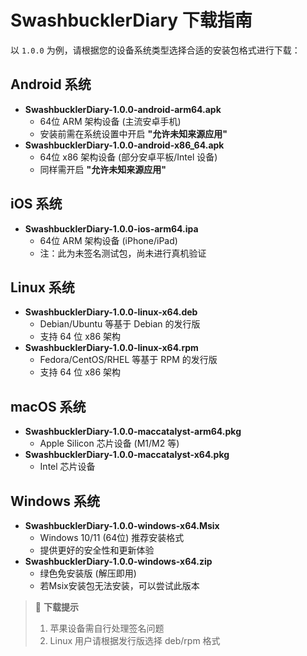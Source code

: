 # SwashbucklerDiary 下载指南
以 `1.0.0` 为例，请根据您的设备系统类型选择合适的安装包格式进行下载：


## Android 系统
- **SwashbucklerDiary-1.0.0-android-arm64.apk**  
  - 64位 ARM 架构设备 (主流安卓手机)  
  - 安装前需在系统设置中开启 **"允许未知来源应用"**
- **SwashbucklerDiary-1.0.0-android-x86_64.apk**  
  - 64位 x86 架构设备 (部分安卓平板/Intel 设备)  
  - 同样需开启 **"允许未知来源应用"**

## iOS 系统
- **SwashbucklerDiary-1.0.0-ios-arm64.ipa**  
  - 64位 ARM 架构设备 (iPhone/iPad)  
  - 注：此为未签名测试包，尚未进行真机验证

## Linux 系统
- **SwashbucklerDiary-1.0.0-linux-x64.deb**  
  - Debian/Ubuntu 等基于 Debian 的发行版  
  - 支持 64 位 x86 架构
- **SwashbucklerDiary-1.0.0-linux-x64.rpm**  
  - Fedora/CentOS/RHEL 等基于 RPM 的发行版  
  - 支持 64 位 x86 架构

## macOS 系统
- **SwashbucklerDiary-1.0.0-maccatalyst-arm64.pkg**  
  - Apple Silicon 芯片设备 (M1/M2 等)  
- **SwashbucklerDiary-1.0.0-maccatalyst-x64.pkg**  
  - Intel 芯片设备  

## Windows 系统
- **SwashbucklerDiary-1.0.0-windows-x64.Msix**  
  - Windows 10/11 (64位) 推荐安装格式  
  - 提供更好的安全性和更新体验
- **SwashbucklerDiary-1.0.0-windows-x64.zip**  
  - 绿色免安装版 (解压即用)  
  - 若Msix安装包无法安装，可以尝试此版本

> 📌 **下载提示**  
> 1. 苹果设备需自行处理签名问题  
> 2. Linux 用户请根据发行版选择 deb/rpm 格式  